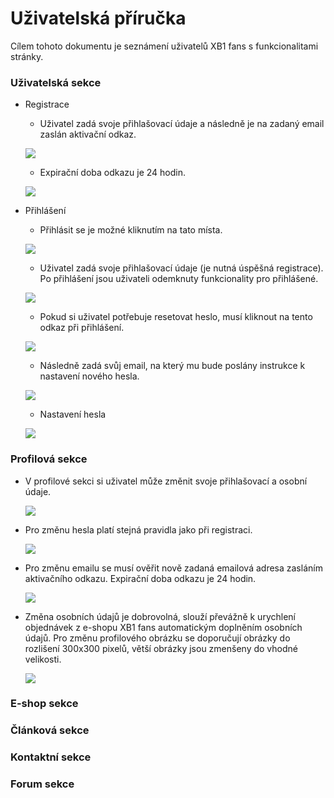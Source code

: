 # Uživatelská příručka
Cílem tohoto dokumentu je seznámení uživatelů XB1 fans s funkcionalitami stránky. 
### Uživatelská sekce
- Registrace 
    - Uživatel zadá svoje přihlašovací údaje a následně je na zadaný email zaslán aktivační odkaz.
    
    ![](pictures/register1.PNG)
    - Expirační doba odkazu je 24 hodin.

    ![](pictures/activation_link.PNG)

- Přihlášení
    - Přihlásit se je možné kliknutím na tato místa.

    ![](pictures/login1.PNG)
    - Uživatel zadá svoje přihlašovací údaje (je nutná úspěšná registrace). Po přihlášení jsou uživateli odemknuty funkcionality pro přihlášené.
    
    ![](pictures/login2.PNG)
    - Pokud si uživatel potřebuje resetovat heslo, musí kliknout na tento odkaz při přihlášení.
    
    ![](pictures/passwordResetWhere.PNG)
    - Následně zadá svůj email, na který mu bude poslány instrukce k nastavení nového hesla.
    
    ![](pictures/passwordReset.PNG)
    - Nastavení hesla
    
    ![](pictures/passwordResetSet.PNG)

### Profilová sekce
- V profilové sekci si uživatel může změnit svoje přihlašovací a osobní údaje.

    ![](pictures/profile1.PNG) 
- Pro změnu hesla platí stejná pravidla jako při registraci.

    ![](pictures/profile_pass_change.PNG)
- Pro změnu emailu se musí ověřit nově zadaná emailová adresa zasláním aktivačního odkazu.  Expirační doba odkazu je 24 hodin.

    ![](pictures/profile_email_change.PNG)
- Změna osobních údajů je dobrovolná, slouží převážně k urychlení objednávek z e-shopu XB1 fans automatickým doplněním osobních údajů. Pro změnu profilového obrázku se doporučují obrázky do rozlišení 300x300 pixelů, větší obrázky jsou zmenšeny do vhodné velikosti.
    
    ![](pictures/profile2.PNG)

### E-shop sekce
### Článková sekce
### Kontaktní sekce
### Forum sekce